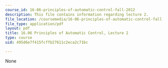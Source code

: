 ```yaml
---
course_id: 16-06-principles-of-automatic-control-fall-2012
description: This file contains information regarding lecture 2.
file_location: /coursemedia/16-06-principles-of-automatic-control-fall-2012/495d6e7f415fcffb27611c2eca2c71bc_MIT16_06F12_Lecture_2.pdf
file_type: application/pdf
layout: pdf
title: 16.06 Principles of Automatic Control, Lecture 2
type: course
uid: 495d6e7f415fcffb27611c2eca2c71bc

---
```

None